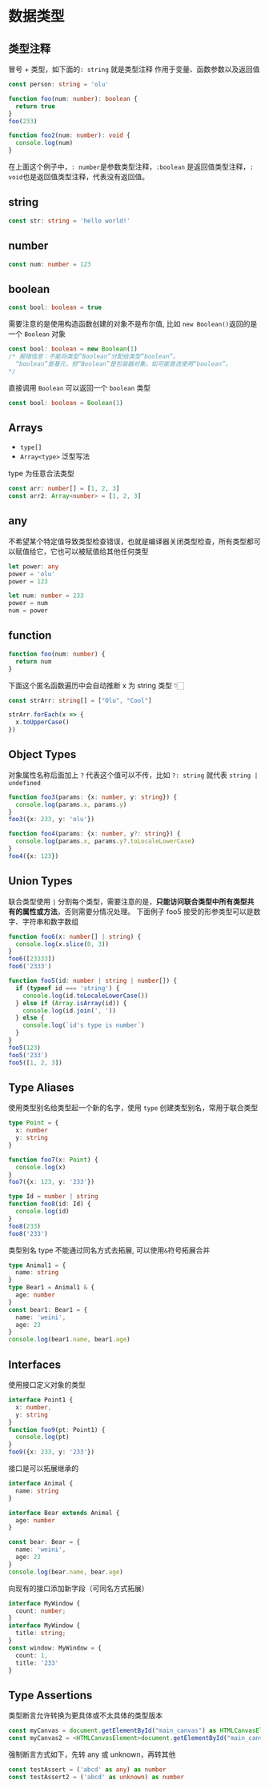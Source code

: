 # 数据类型

## 类型注释

冒号 + 类型，如下面的`: string` 就是类型注释
作用于变量、函数参数以及返回值

```ts
const person: string = 'olu'

function foo(num: number): boolean {
  return true
}
foo(233)

function foo2(num: number): void {
  console.log(num)
}
```

在上面这个例子中，`: number`是参数类型注释，`:boolean` 是返回值类型注释，`: void`也是返回值类型注释，代表没有返回值。

## string

```ts
const str: string = 'hello world!'
```

## number

```ts
const num: number = 123
```

## boolean

```ts
const bool: boolean = true
```

需要注意的是使用构造函数创建的对象不是布尔值, 比如 `new Boolean()`返回的是一个 `Boolean` 对象

```ts
const bool: boolean = new Boolean(1)
/* 报错信息：不能将类型“Boolean”分配给类型“boolean”。
  “boolean”是基元，但“Boolean”是包装器对象。如可能首选使用“boolean”。
*/
```

直接调用 `Boolean` 可以返回一个 `boolean` 类型

```ts
const bool: boolean = Boolean(1)
```

## Arrays

- `type[]`
- `Array<type>` 泛型写法

type 为任意合法类型

```ts
const arr: number[] = [1, 2, 3]
const arr2: Array<number> = [1, 2, 3]
```

## any

不希望某个特定值导致类型检查错误，也就是编译器关闭类型检查，所有类型都可以赋值给它，它也可以被赋值给其他任何类型

```ts
let power: any
power = 'olu'
power = 123

let num: number = 233
power = num
num = power
```

## function

```ts
function foo(num: number) {
  return num
}
```

下面这个匿名函数遍历中会自动推断 x 为 string 类型 👇🏻

```ts
const strArr: string[] = ["Olu", "Cool"]

strArr.forEach(x => {
  x.toUpperCase()
})
```

## Object Types

对象属性名称后面加上 `?` 代表这个值可以不传，比如 `?: string` 就代表 `string | undefined`

```ts
function foo3(params: {x: number, y: string}) {
  console.log(params.x, params.y)
}
foo3({x: 233, y: 'olu'})

function foo4(params: {x: number, y?: string}) {
  console.log(params.x, params.y?.toLocaleLowerCase)
}
foo4({x: 123})
```

## Union Types

联合类型使用 `|` 分割每个类型，需要注意的是，**只能访问联合类型中所有类型共有的属性或方法**，否则需要分情况处理。
下面例子 foo5 接受的形参类型可以是数字、字符串和数字数组

```ts
function foo6(x: number[] | string) {
  console.log(x.slice(0, 3))
}
foo6([23333])
foo6('2333')
```

```ts
function foo5(id: number | string | number[]) {
  if (typeof id === 'string') {
    console.log(id.toLocaleLowerCase())
  } else if (Array.isArray(id)) {
    console.log(id.join(', '))
  } else {
    console.log(`id's type is number`)
  }
}
foo5(123)
foo5('233')
foo5([1, 2, 3])
```

## Type Aliases

使用类型别名给类型起一个新的名字，使用 `type` 创建类型别名，常用于联合类型

```ts
type Point = {
  x: number
  y: string
}

function foo7(x: Point) {
  console.log(x)
}
foo7({x: 123, y: '233'})

type Id = number | string
function foo8(id: Id) {
  console.log(id)
}
foo8(233)
foo8('233')
```

类型别名 type 不能通过同名方式去拓展, 可以使用`&`符号拓展合并

```ts
type Animal1 = {
  name: string
}
type Bear1 = Animal1 & {
  age: number
}
const bear1: Bear1 = {
  name: 'weini',
  age: 23
}
console.log(bear1.name, bear1.age)
```

## Interfaces

使用接口定义对象的类型

```ts
interface Point1 {
  x: number,
  y: string
}
function foo9(pt: Point1) {
  console.log(pt)
}
foo9({x: 233, y: '233'})
```

接口是可以拓展继承的

```ts
interface Animal {
  name: string
}

interface Bear extends Animal {
  age: number
}

const bear: Bear = {
  name: 'weini',
  age: 23
}
console.log(bear.name, bear.age)
```

向现有的接口添加新字段（可同名方式拓展）

```ts
interface MyWindow {
  count: number;
}
interface MyWindow {
  title: string;
}
const window: MyWindow = {
  count: 1,
  title: '233'
}
```

## Type Assertions

类型断言允许转换为更具体或不太具体的类型版本

```ts
const myCanvas = document.getElementById("main_canvas") as HTMLCanvasElement;
const myCanvas2 = <HTMLCanvasElement>document.getElementById("main_canvas");
```

强制断言方式如下，先转 any 或 unknown，再转其他

```ts
const testAssert = ('abcd' as any) as number
const testAssert2 = ('abcd' as unknown) as number
```
